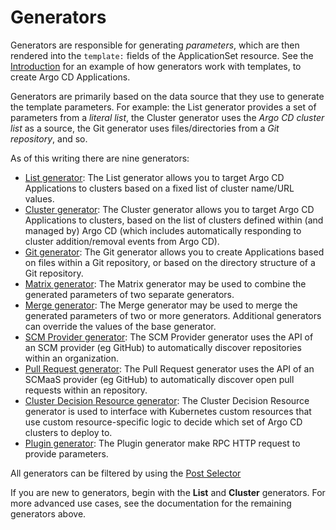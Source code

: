 # Generators

Generators are responsible for generating *parameters*, which are then rendered into the `template:` fields of the ApplicationSet resource. See the [Introduction](index.md) for an example of how generators work with templates, to create Argo CD Applications.

Generators are primarily based on the data source that they use to generate the template parameters. For example: the List generator provides a set of parameters from a *literal list*, the Cluster generator uses the *Argo CD cluster list* as a source, the Git generator uses files/directories from a *Git repository*, and so.

As of this writing there are nine generators:

- [List generator](Generators-List.md): The List generator allows you to target Argo CD Applications to clusters based on a fixed list of cluster name/URL values.
- [Cluster generator](Generators-Cluster.md): The Cluster generator allows you to target Argo CD Applications to clusters, based on the list of clusters defined within (and managed by) Argo CD (which includes automatically responding to cluster addition/removal events from Argo CD).
- [Git generator](Generators-Git.md): The Git generator allows you to create Applications based on files within a Git repository, or based on the directory structure of a Git repository.
- [Matrix generator](Generators-Matrix.md): The Matrix generator may be used to combine the generated parameters of two separate generators.
- [Merge generator](Generators-Merge.md): The Merge generator may be used to merge the generated parameters of two or more generators. Additional generators can override the values of the base generator.
- [SCM Provider generator](Generators-SCM-Provider.md): The SCM Provider generator uses the API of an SCM provider (eg GitHub) to automatically discover repositories within an organization.
- [Pull Request generator](Generators-Pull-Request.md): The Pull Request generator uses the API of an SCMaaS provider (eg GitHub) to automatically discover open pull requests within an repository.
- [Cluster Decision Resource generator](Generators-Cluster-Decision-Resource.md): The Cluster Decision Resource generator is used to interface with Kubernetes custom resources that use custom resource-specific logic to decide which set of Argo CD clusters to deploy to.
- [Plugin generator](Generators-Plugin.md): The Plugin generator make RPC HTTP request to provide parameters.

All generators can be filtered by using the [Post Selector](Generators-Post-Selector.md)

If you are new to generators, begin with the **List** and **Cluster** generators. For more advanced use cases, see the documentation for the remaining generators above.
